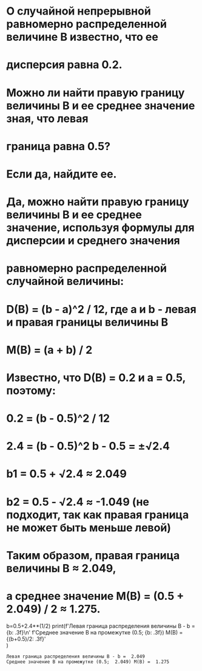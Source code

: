 
# О случайной непрерывной равномерно распределенной величине B известно, что ее
# дисперсия равна 0.2.
# Можно ли найти правую границу величины B и ее среднее значение зная, что левая
# граница равна 0.5?
# Если да, найдите ее.

# Да, можно найти правую границу величины B и ее среднее значение, используя формулы для дисперсии и среднего значения 
# равномерно распределенной случайной величины:
# D(B) = (b - a)^2 / 12, где a и b - левая и правая границы величины B
# M(B) = (a + b) / 2

# Известно, что D(B) = 0.2 и a = 0.5, поэтому:
    
# 0.2 = (b - 0.5)^2 / 12 
# 2.4 = (b - 0.5)^2 b - 0.5 = ±√2.4 
# b1 = 0.5 + √2.4 ≈ 2.049 
# b2 = 0.5 - √2.4 ≈ -1.049 (не подходит, так как правая граница не может быть меньше левой)

# Таким образом, правая граница величины B ≈ 2.049, 
# а среднее значение M(B) = (0.5 + 2.049) / 2 ≈ 1.275.


b=0.5+2.4**(1/2)
print(f'Левая граница распределения величины В - b = {b: .3f}\n'
      f'Среднее значение В на промежутке (0.5; {b: .3f}) M(B) = {(b+0.5)/2: .3f}'     
     )

    Левая граница распределения величины В - b =  2.049
    Среднее значение В на промежутке (0.5;  2.049) M(B) =  1.275
